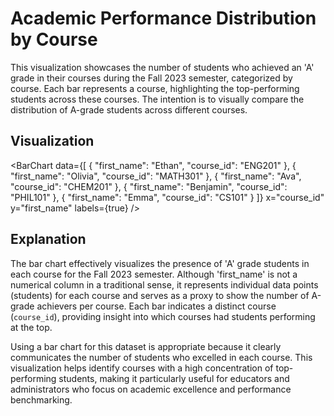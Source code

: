 # Academic Performance Distribution by Course

This visualization showcases the number of students who achieved an 'A' grade in their courses during the Fall 2023 semester, categorized by course. Each bar represents a course, highlighting the top-performing students across these courses. The intention is to visually compare the distribution of A-grade students across different courses.

## Visualization

<BarChart
    data={[
        { "first_name": "Ethan", "course_id": "ENG201" },
        { "first_name": "Olivia", "course_id": "MATH301" },
        { "first_name": "Ava", "course_id": "CHEM201" },
        { "first_name": "Benjamin", "course_id": "PHIL101" },
        { "first_name": "Emma", "course_id": "CS101" }
    ]}
    x="course_id"
    y="first_name"
    labels={true}
/>

## Explanation

The bar chart effectively visualizes the presence of 'A' grade students in each course for the Fall 2023 semester. Although 'first_name' is not a numerical column in a traditional sense, it represents individual data points (students) for each course and serves as a proxy to show the number of A-grade achievers per course. Each bar indicates a distinct course (`course_id`), providing insight into which courses had students performing at the top.

Using a bar chart for this dataset is appropriate because it clearly communicates the number of students who excelled in each course. This visualization helps identify courses with a high concentration of top-performing students, making it particularly useful for educators and administrators who focus on academic excellence and performance benchmarking.